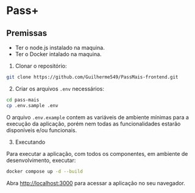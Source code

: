 # Pass+

## Premissas
 - Ter o node.js instalado na maquina.
 - Ter o Docker intalado na maquina.


1. Clonar o repositório:

```bash
git clone https://github.com/Guilherme549/PassMais-frontend.git
```

2. Criar os arquivos `.env` necessários:

```bash
cd pass-mais
cp .env.sample .env
```

O arquivo `.env.example` contem as variáveis de ambiente mínimas para a execução da aplicação, porém nem todas as funcionalidades estarão disponíveis e/ou funcionais.

3. Executando

Para executar a aplicação, com todos os componentes, em ambiente de desenvolvimento, executar:

```bash
docker compose up -d --build
```


Abra [http://localhost:3000](http://localhost:3000) para acessar a aplicação no seu navegador.
